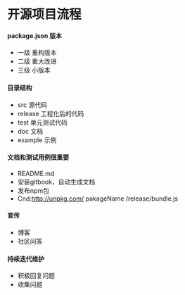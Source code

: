 # 开源项目流程

#### package.json 版本

 * 一级   重构版本
 * 二级   重大改进
 * 三级   小版本

#### 目录结构

* src  源代码
* release   工程化后的代码
* test    单元测试代码
* doc    文档
* example    示例

#### 文档和测试用例很重要

* README.md    
* 安装gitbook，自动生成文档
* 发布npm包
* Cnd:http://unpkg.com/ pakageName /release/bundle.js

#### 宣传

- 博客
- 社区问答

#### 持续迭代维护

- 积极回复问题
- 收集问题